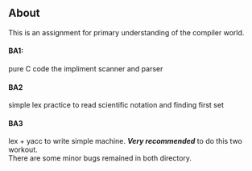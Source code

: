 ## About
This is an assignment for primary understanding of the compiler world.

#### BA1: 
pure C code the impliment scanner and parser
   
#### BA2
simple lex practice to read scientific notation and finding first set

#### BA3
lex + yacc to write simple machine. ***Very recommended*** to do this two workout.  
There are some minor bugs remained in both directory.
